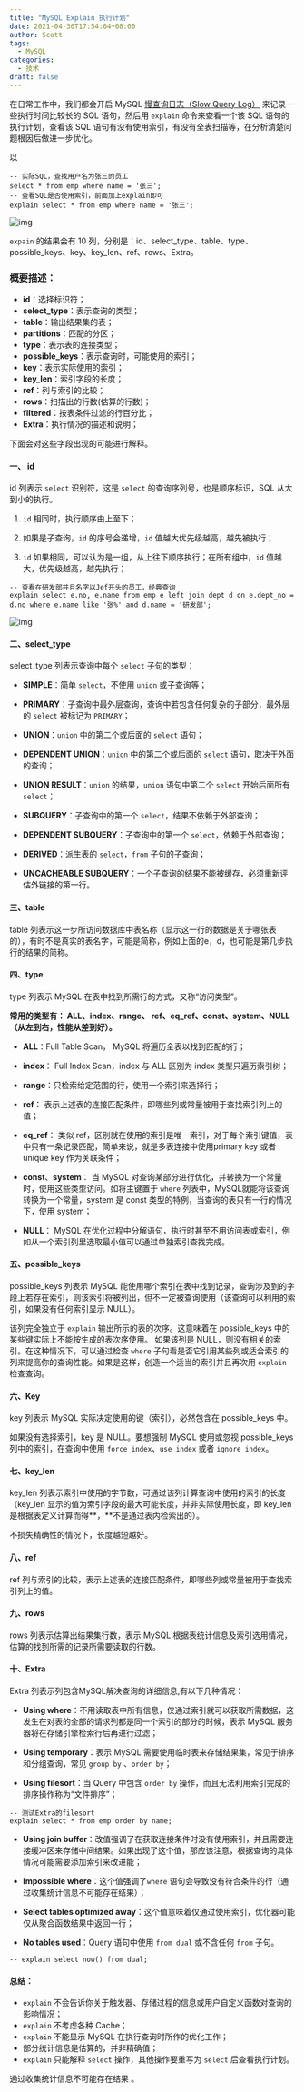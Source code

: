 ```yaml
---
title: "MySQL Explain 执行计划"
date: 2021-04-30T17:54:04+08:00
author: Scott
tags:
  - MySQL
categories:
  - 技术
draft: false
---
```


在日常工作中，我们都会开启 MySQL [慢查询日志（Slow Query Log）](https://dev.mysql.com/doc/refman/5.7/en/slow-query-log.html) 来记录一些执行时间比较长的 SQL 语句，然后用 `explain` 命令来查看一个该 SQL 语句的执行计划，查看该 SQL 语句有没有使用索引，有没有全表扫描等，在分析清楚问题根因后做进一步优化。

<!--more-->

以

```mysql
-- 实际SQL，查找用户名为张三的员工
select * from emp where name = '张三';
-- 查看SQL是否使用索引，前面加上explain即可
explain select * from emp where name = '张三';
```

![img](https://blog-1252438081.cos.ap-shanghai.myqcloud.com/img/512541-20180803142201303-545775900.png)

`expain` 的结果会有 10 列，分别是：id、select_type、table、type、possible_keys、key、key_len、ref、rows、Extra。

### 概要描述：

- **id**：选择标识符；
- **select_type**：表示查询的类型；
- **table**：输出结果集的表；
- **partitions**：匹配的分区；
- **type**：表示表的连接类型；
- **possible_keys**：表示查询时，可能使用的索引；
- **key**：表示实际使用的索引；
- **key_len**：索引字段的长度；
- **ref**：列与索引的比较；
- **rows**：扫描出的行数(估算的行数)；
- **filtered**：按表条件过滤的行百分比；
- **Extra**：执行情况的描述和说明；

下面会对这些字段出现的可能进行解释。

#### 一、 id

id 列表示 `select` 识别符，这是 `select` 的查询序列号，也是顺序标识，SQL 从大到小的执行。

1. `id` 相同时，执行顺序由上至下；

2. 如果是子查询，`id` 的序号会递增，`id` 值越大优先级越高，越先被执行；

3. `id` 如果相同，可以认为是一组，从上往下顺序执行；在所有组中，`id` 值越大，优先级越高，越先执行；

```mysql
-- 查看在研发部并且名字以Jef开头的员工，经典查询
explain select e.no, e.name from emp e left join dept d on e.dept_no = d.no where e.name like '张%' and d.name = '研发部';
```

![img](https://blog-1252438081.cos.ap-shanghai.myqcloud.com/img/512541-20180803143413064-173136748.png)

#### 二、select_type

select_type 列表示查询中每个 `select` 子句的类型：

- **SIMPLE**：简单 `select`，不使用 `union` 或子查询等；

- **PRIMARY**：子查询中最外层查询，查询中若包含任何复杂的子部分，最外层的 `select` 被标记为 `PRIMARY`；

- **UNION**：`union` 中的第二个或后面的 `select` 语句；

- **DEPENDENT UNION**：`union` 中的第二个或后面的 `select` 语句，取决于外面的查询；

- **UNION RESULT**：`union` 的结果，`union` 语句中第二个 `select` 开始后面所有 `select`；

- **SUBQUERY**：子查询中的第一个 `select`，结果不依赖于外部查询；

- **DEPENDENT SUBQUERY**：子查询中的第一个 `select`，依赖于外部查询；

- **DERIVED**：派生表的 `select`，`from` 子句的子查询；

- **UNCACHEABLE SUBQUERY**：一个子查询的结果不能被缓存，必须重新评估外链接的第一行。

#### 三、table

table 列表示这一步所访问数据库中表名称（显示这一行的数据是关于哪张表的），有时不是真实的表名字，可能是简称，例如上面的e，d，也可能是第几步执行的结果的简称。 

#### 四、type

type 列表示 MySQL 在表中找到所需行的方式，又称“访问类型”。

**常用的类型有： ALL、index、range、 ref、eq_ref、const、system、NULL（从左到右，性能从差到好）。** 

- **ALL**：Full Table Scan， MySQL 将遍历全表以找到匹配的行；

- **index**： Full Index Scan，index 与 ALL 区别为 index 类型只遍历索引树；

- **range**：只检索给定范围的行，使用一个索引来选择行；

- **ref**： 表示上述表的连接匹配条件，即哪些列或常量被用于查找索引列上的值；

- **eq_ref**： 类似 ref，区别就在使用的索引是唯一索引，对于每个索引键值，表中只有一条记录匹配，简单来说，就是多表连接中使用primary key 或者 unique key 作为关联条件；

- **const**、**system**： 当 MySQL 对查询某部分进行优化，并转换为一个常量时，使用这些类型访问。如将主键置于 `where` 列表中，MySQL就能将该查询转换为一个常量，system 是 const 类型的特例，当查询的表只有一行的情况下，使用 system；

- **NULL**： MySQL 在优化过程中分解语句，执行时甚至不用访问表或索引，例如从一个索引列里选取最小值可以通过单独索引查找完成。

#### 五、possible_keys

possible_keys  列表示 MySQL 能使用哪个索引在表中找到记录，查询涉及到的字段上若存在索引，则该索引将被列出，但不一定被查询使用（该查询可以利用的索引，如果没有任何索引显示 NULL）。

该列完全独立于 `explain` 输出所示的表的次序。这意味着在 possible_keys 中的某些键实际上不能按生成的表次序使用。
如果该列是 NULL，则没有相关的索引。在这种情况下，可以通过检查 `where` 子句看是否它引用某些列或适合索引的列来提高你的查询性能。如果是这样，创造一个适当的索引并且再次用 `explain` 检查查询。

#### 六、Key

key 列表示 MySQL 实际决定使用的键（索引），必然包含在 possible_keys 中。

如果没有选择索引，key 是 NULL。要想强制 MySQL 使用或忽视 possible_keys 列中的索引，在查询中使用 `force index`、`use index` 或者 `ignore index`。

#### 七、key_len

key_len 列表示索引中使用的字节数，可通过该列计算查询中使用的索引的长度（key_len 显示的值为索引字段的最大可能长度，并非实际使用长度，即 key_len 是根据表定义计算而得**，**不是通过表内检索出的）。

不损失精确性的情况下，长度越短越好。

#### 八、ref

ref 列与索引的比较，表示上述表的连接匹配条件，即哪些列或常量被用于查找索引列上的值。

#### 九、rows

 rows 列表示估算出结果集行数，表示 MySQL 根据表统计信息及索引选用情况，估算的找到所需的记录所需要读取的行数。

#### 十、Extra

Extra 列表示列包含MySQL解决查询的详细信息,有以下几种情况：

- **Using where**：不用读取表中所有信息，仅通过索引就可以获取所需数据，这发生在对表的全部的请求列都是同一个索引的部分的时候，表示 MySQL 服务器将在存储引擎检索行后再进行过滤；

- **Using temporary**：表示 MySQL 需要使用临时表来存储结果集，常见于排序和分组查询，常见 `group by` 、`order by`；

- **Using filesort**：当 Query 中包含 `order by` 操作，而且无法利用索引完成的排序操作称为“文件排序”；

```mysql
-- 测试Extra的filesort
explain select * from emp order by name;
```

- **Using join buffer**：改值强调了在获取连接条件时没有使用索引，并且需要连接缓冲区来存储中间结果。如果出现了这个值，那应该注意，根据查询的具体情况可能需要添加索引来改进能；

- **Impossible where**：这个值强调了`where` 语句会导致没有符合条件的行（通过收集统计信息不可能存在结果）；

- **Select tables optimized away**：这个值意味着仅通过使用索引，优化器可能仅从聚合函数结果中返回一行；

- **No tables used**：Query 语句中使用 `from dual` 或不含任何 `from` 子句。

```mysql
-- explain select now() from dual;
```

#### 总结：

- `explain` 不会告诉你关于触发器、存储过程的信息或用户自定义函数对查询的影响情况；
- `explain` 不考虑各种 Cache；
- `explain` 不能显示 MySQL 在执行查询时所作的优化工作；
- 部分统计信息是估算的，并非精确值；
- `explain` 只能解释 `select` 操作，其他操作要重写为 `select` 后查看执行计划。

通过收集统计信息不可能存在结果 。